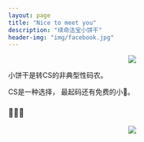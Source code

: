 ```yaml
---
layout: page
title: "Nice to meet you"
description: "续命法宝小饼干"
header-img: "img/facebook.jpg"
---
```



<center>
    <p><img src="http://www.otisfundraisingideas.com/sites/default/files/imagecache/press-node/top_images/istock_000016531331small_0.jpg" align="center"></p>
</center>

小饼干是转CS的非典型性码农。

CS是一种选择， 最起码还有免费的小🍪。

### 🍪🍪🍪





<center>
    <p><img src="https://www.livebuzz.co.uk/images/cookies.jpg" align="center"></p>
</center>









